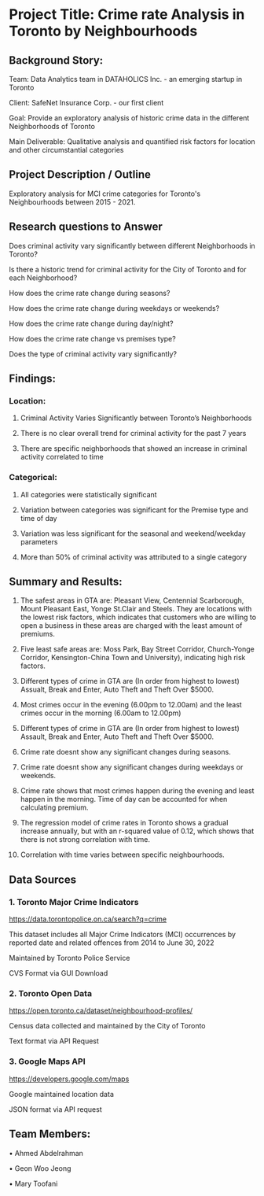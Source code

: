 
# Project Title: Crime rate Analysis in Toronto by Neighbourhoods 



## Background Story: 

Team: Data Analytics team in DATAHOLICS Inc. - an emerging startup in Toronto

Client: SafeNet Insurance Corp. -  our first client

Goal: Provide an exploratory analysis of historic crime data in the different Neighborhoods of Toronto 

Main Deliverable: Qualitative analysis and quantified risk factors for location and other circumstantial categories

##	Project Description / Outline

Exploratory analysis for MCI crime categories for Toronto's Neighbourhoods between 2015 - 2021.

## Research questions to Answer

Does criminal activity vary significantly between different Neighborhoods in Toronto?

Is there a historic trend for criminal activity for the City of Toronto and for each Neighborhood?

How does the crime rate change during seasons?

How does the crime rate change during weekdays or weekends?

How does the crime rate change during day/night?

How does the crime rate change vs premises type?

Does the type of criminal activity vary significantly?

## Findings:

### Location:

1. Criminal Activity Varies Significantly between Toronto’s Neighborhoods

2. There is no clear overall trend for criminal activity for the past 7 years

3. There are specific neighborhoods that showed an increase in criminal activity correlated to time

### Categorical:

1. All categories were statistically significant

2. Variation between categories was significant for the Premise type and time of day

3. Variation was less significant for the seasonal and weekend/weekday parameters

4. More than 50% of criminal activity was attributed to a single category


## Summary and Results:

1. The safest areas in GTA are: Pleasant View, Centennial Scarborough, Mount Pleasant East, Yonge St.Clair and Steels. They are locations with the lowest risk factors, which indicates that customers who are willing to open a business in these areas are charged with the least amount of premiums. 

2. Five least safe areas are: Moss Park, Bay Street Corridor, Church-Yonge Corridor, Kensington-China Town and University), indicating high risk factors.

3. Different types of crime in GTA are (In order from highest to lowest) Assualt, Break and Enter, Auto Theft and Theft Over $5000.

4. Most crimes occur in the evening (6.00pm to 12.00am) and the least crimes occur in the morning (6.00am to 12.00pm)

5. Different types of crime in GTA are (In order from highest to lowest) Assault, Break and Enter, Auto Theft and Theft Over $5000.

5. Crime rate doesnt show any significant changes during seasons. 

6. Crime rate doesnt show any significant changes during weekdays or weekends.

7. Crime rate shows that most crimes happen during the evening and least happen in the morning. Time of day can be accounted for when calculating premium. 

8. The regression model of crime rates in Toronto shows a gradual increase annually, but with an r-squared value of 0.12, which shows that there is not strong correlation with time.

9. Correlation with time varies between specific neighbourhoods.
 
##	Data Sources

### 1. Toronto Major Crime Indicators

https://data.torontopolice.on.ca/search?q=crime

This dataset includes all Major Crime Indicators (MCI) occurrences by reported date and related offences from 2014 to June 30, 2022

Maintained by Toronto Police Service 

CVS Format via GUI Download

### 2. Toronto Open Data

https://open.toronto.ca/dataset/neighbourhood-profiles/

Census data collected and maintained by the City of Toronto

Text format via API Request

### 3. Google Maps API

https://developers.google.com/maps

Google maintained location data

JSON format via API request

## Team Members:

•	Ahmed Abdelrahman

•	Geon Woo Jeong

•	Mary Toofani
